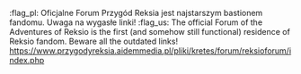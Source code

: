 :flag_pl: Oficjalne Forum Przygód Reksia jest najstarszym bastionem fandomu. Uwaga na wygasłe linki!
:flag_us: The official Forum of the Adventures of Reksio is the first (and somehow still functional) residence of Reksio fandom. Beware all the outdated links!
<https://www.przygodyreksia.aidemmedia.pl/pliki/kretes/forum/reksioforum/index.php>
